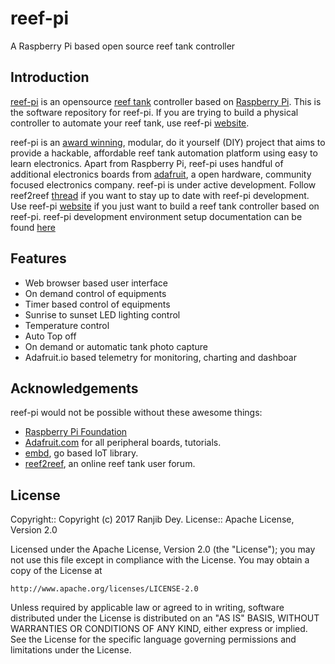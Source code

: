 # reef-pi

A Raspberry Pi based open source reef tank controller

## Introduction

[reef-pi](http://reef-pi.com) is an opensource [reef tank](https://en.wikipedia.org/wiki/Reef_aquarium) controller based on  [Raspberry Pi](https://www.raspberrypi.org/). This is the software repository
for reef-pi. If you are trying to build a physical controller to automate your reef tank, use reef-pi [website](http://reef-pi.com). 


reef-pi is an [award winning](https://reef-pi.github.io/blogs/makerfaire-2017/), modular, do it yourself (DIY) project that aims to provide a hackable, affordable reef tank automation platform using easy to learn electronics. Apart from Raspberry Pi, reef-pi uses handful of additional electronics boards from [adafruit](https://www.adafruit.com/), a open hardware, community focused electronics company. reef-pi is under active development. Follow reef2reef [thread](http://www.reef2reef.com/threads/reef-pi-an-open-source-raspberry-pi-based-reef-tank-controller.289256/) if you want to stay up to date with reef-pi development. Use reef-pi [website](http://reef-pi.com) if you just want to build a reef tank controller based on reef-pi. reef-pi development environment setup documentation can be found [here](https://reef-pi.github.io/general-guides/development/)


## Features

- Web browser based user interface
- On demand control of equipments
- Timer based control of equipments
- Sunrise to sunset LED lighting control
- Temperature control
- Auto Top off
- On demand or automatic tank photo capture
- Adafruit.io based telemetry for monitoring, charting and dashboar



## Acknowledgements

reef-pi would not be possible without these awesome things:

  - [Raspberry Pi Foundation](https://www.raspberrypi.org/)
  - [Adafruit.com](https://www.adafruit.com/) for all peripheral boards, tutorials.
  - [embd](http://embd.kidoman.io/), go based IoT library.
  - [reef2reef](https://www.reef2reef.com/), an online reef tank user forum.


## License

Copyright:: Copyright (c) 2017 Ranjib Dey.
License:: Apache License, Version 2.0

Licensed under the Apache License, Version 2.0 (the "License");
you may not use this file except in compliance with the License.
You may obtain a copy of the License at

    http://www.apache.org/licenses/LICENSE-2.0

Unless required by applicable law or agreed to in writing, software
distributed under the License is distributed on an "AS IS" BASIS,
WITHOUT WARRANTIES OR CONDITIONS OF ANY KIND, either express or implied.
See the License for the specific language governing permissions and
limitations under the License.
